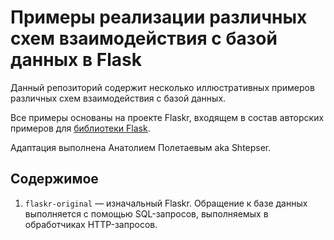 # Примеры реализации различных схем взаимодействия с базой данных в Flask

Данный репозиторий содержит несколько иллюстративных примеров различных схем взаимодействия с базой данных.

Все примеры основаны на проекте Flaskr, входящем в состав авторских примеров для [библиотеки Flask](https://github.com/pallets/flask/tree/main/examples/tutorial).

Адаптация выполнена Анатолием Полетаевым aka Shtepser.


## Содержимое
1. `flaskr-original` — изначальный Flaskr. Обращение к базе данных выполняется с помощью SQL-запросов, выполняемых в обработчиках HTTP-запросов.

